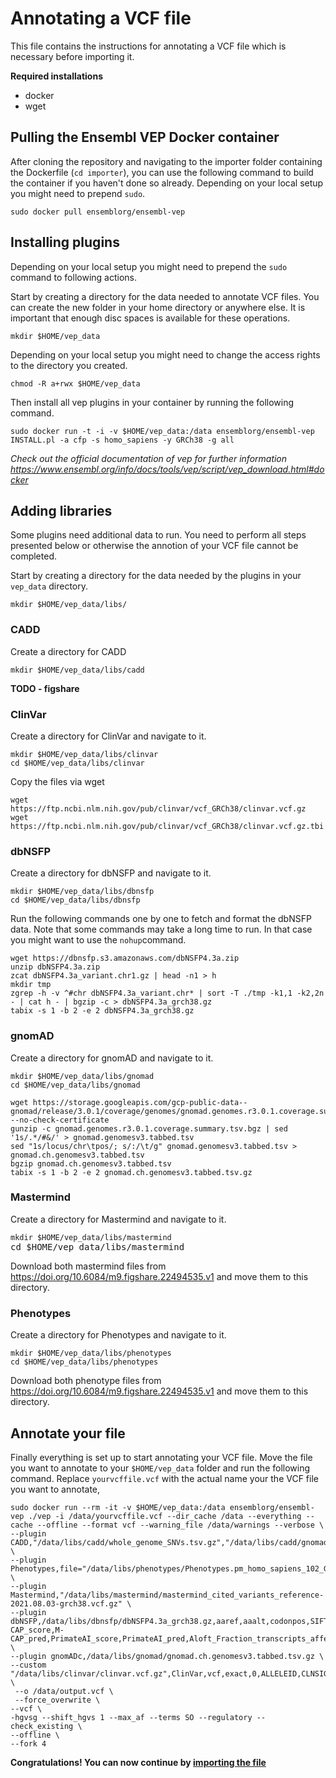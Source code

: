 # Annotating a VCF file
This file contains the instructions for annotating a VCF file which is necessary before importing it.

**Required installations**
- docker
- wget

## Pulling the Ensembl VEP Docker container
After cloning the repository and navigating to the importer folder containing the Dockerfile (``cd importer``), you can use the following command to build the container if you haven't done so already. Depending on your local setup you might need to prepend `sudo`.

<pre><code>sudo docker pull ensemblorg/ensembl-vep</code></pre>

## Installing plugins

Depending on your local setup you might need to prepend the ``sudo`` command to following actions.

Start by creating a directory for the data needed to annotate VCF files. You can create the new folder in your home directory or anywhere else.
It is important that enough disc spaces is available for these operations.
<pre><code>mkdir $HOME/vep_data</code></pre>

Depending on your local setup you might need to change the access rights to the directory you created.
<pre><code>chmod -R a+rwx $HOME/vep_data</code></pre>

Then install all vep plugins in your container by running the following command.
<pre><code>sudo docker run -t -i -v $HOME/vep_data:/data ensemblorg/ensembl-vep INSTALL.pl -a cfp -s homo_sapiens -y GRCh38 -g all</code></pre>

*Check out the official documentation of vep for further information https://www.ensembl.org/info/docs/tools/vep/script/vep_download.html#docker*

## Adding libraries

Some plugins need additional data to run. You need to perform all steps presented below or otherwise the annotion of your VCF file cannot be completed.

Start by creating a directory for the data needed by the plugins in your ``vep_data`` directory.
<pre><code>mkdir $HOME/vep_data/libs/</code></pre>

### CADD

Create a directory for CADD
<pre><code>mkdir $HOME/vep_data/libs/cadd</code></pre>

**TODO - figshare**

### ClinVar

Create a directory for ClinVar and navigate to it.
<pre><code>mkdir $HOME/vep_data/libs/clinvar
cd $HOME/vep_data/libs/clinvar</code></pre>

Copy the files via wget
<pre><code>wget https://ftp.ncbi.nlm.nih.gov/pub/clinvar/vcf_GRCh38/clinvar.vcf.gz
wget https://ftp.ncbi.nlm.nih.gov/pub/clinvar/vcf_GRCh38/clinvar.vcf.gz.tbi</code></pre>

### dbNSFP

Create a directory for dbNSFP and navigate to it.
<pre><code>mkdir $HOME/vep_data/libs/dbnsfp
cd $HOME/vep_data/libs/dbnsfp</code></pre>

Run the following commands one by one to fetch and format the dbNSFP data. Note that some commands may take a long time to run. In that case you might want to use the ``nohup``command.
<pre><code>wget https://dbnsfp.s3.amazonaws.com/dbNSFP4.3a.zip
unzip dbNSFP4.3a.zip
zcat dbNSFP4.3a_variant.chr1.gz | head -n1 > h
mkdir tmp
zgrep -h -v ^#chr dbNSFP4.3a_variant.chr* | sort -T ./tmp -k1,1 -k2,2n - | cat h - | bgzip -c > dbNSFP4.3a_grch38.gz
tabix -s 1 -b 2 -e 2 dbNSFP4.3a_grch38.gz
</code></pre>

### gnomAD

Create a directory for gnomAD and navigate to it.
<pre><code>mkdir $HOME/vep_data/libs/gnomad
cd $HOME/vep_data/libs/gnomad</code></pre>

<pre><code>wget https://storage.googleapis.com/gcp-public-data--gnomad/release/3.0.1/coverage/genomes/gnomad.genomes.r3.0.1.coverage.summary.tsv.bgz  --no-check-certificate
gunzip -c gnomad.genomes.r3.0.1.coverage.summary.tsv.bgz | sed '1s/.*/#&/' > gnomad.genomesv3.tabbed.tsv
sed "1s/locus/chr\tpos/; s/:/\t/g" gnomad.genomesv3.tabbed.tsv > gnomad.ch.genomesv3.tabbed.tsv
bgzip gnomad.ch.genomesv3.tabbed.tsv 
tabix -s 1 -b 2 -e 2 gnomad.ch.genomesv3.tabbed.tsv.gz
</code></pre>

### Mastermind

Create a directory for Mastermind and navigate to it.
<pre><code>mkdir $HOME/vep_data/libs/mastermind</code>
cd $HOME/vep_data/libs/mastermind</pre>

Download both mastermind files from https://doi.org/10.6084/m9.figshare.22494535.v1 and move them to this directory.

### Phenotypes

Create a directory for Phenotypes and navigate to it.
<pre><code>mkdir $HOME/vep_data/libs/phenotypes
cd $HOME/vep_data/libs/phenotypes</code></pre>

Download both phenotype files from https://doi.org/10.6084/m9.figshare.22494535.v1 and move them to this directory.

## Annotate your file

Finally everything is set up to start annotating your VCF file.
Move the file you want to annotate to your ``$HOME/vep_data`` folder and run the following command. Replace ``yourvcffile.vcf`` with the actual name your the VCF file you want to annotate,

<pre><code>sudo docker run --rm -it -v $HOME/vep_data:/data ensemblorg/ensembl-vep ./vep -i /data/yourvcffile.vcf --dir_cache /data --everything --cache --offline --format vcf --warning_file /data/warnings --verbose \
--plugin CADD,"/data/libs/cadd/whole_genome_SNVs.tsv.gz","/data/libs/cadd/gnomad.genomes.r3.0.indel.tsv.gz" \
--plugin Phenotypes,file="/data/libs/phenotypes/Phenotypes.pm_homo_sapiens_102_GRCh38.gvf.gz",include_types=Gene \
--plugin Mastermind,"/data/libs/mastermind/mastermind_cited_variants_reference-2021.08.03-grch38.vcf.gz" \
--plugin dbNSFP,/data/libs/dbnsfp/dbNSFP4.3a_grch38.gz,aaref,aaalt,codonpos,SIFT4G_score,Polyphen2_HDIV_score,Polyphen2_HDIV_pred,LRT_score,LRT_pred,MutationTaster_score,MutationTaster_pred,MutationTaster_AAE,FATHMM_score,FATHMM_pred,MetaSVM_score,MetaSVM_pred,MetaLR_score,MetaLR_pred,Reliability_index,M-CAP_score,M-CAP_pred,PrimateAI_score,PrimateAI_pred,Aloft_Fraction_transcripts_affected,DANN_score,VEST4_score,REVEL_score,MVP_score,Aloft_prob_Recessive,Aloft_prob_Dominant,Aloft_pred,GERP++_RS,clinvar_OMIM_id,Interpro_domain \
--plugin gnomADc,/data/libs/gnomad/gnomad.ch.genomesv3.tabbed.tsv.gz \
--custom "/data/libs/clinvar/clinvar.vcf.gz",ClinVar,vcf,exact,0,ALLELEID,CLNSIG,CLNREVSTAT,CLNDN,CLNDISDB,CLNDNINCL,CLNDISDBINCL,CLNHGVS,CLNSIGCONF,CLNSIGINCL,CLNVC,CLNVCSO,CLNVI,DBVARID,GENEINFO,MC,ORIGIN,RS,SSR \
 --o /data/output.vcf \
 --force_overwrite \
--vcf \
-hgvsg --shift_hgvs 1 --max_af --terms SO --regulatory --check_existing \
--offline \
--fork 4
</code></pre>

**Congratulations! You can now continue by [importing the file](README.md#import-the-file)**
